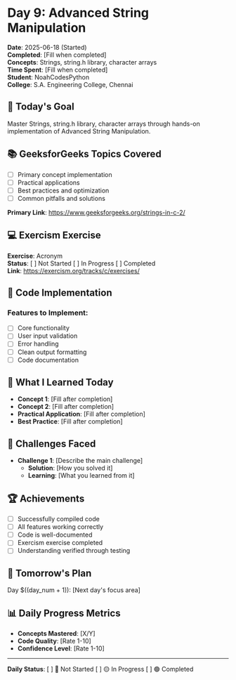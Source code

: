 # Day 9: Advanced String Manipulation

**Date**: 2025-06-18 (Started)  
**Completed**: [Fill when completed]  
**Concepts**: Strings, string.h library, character arrays  
**Time Spent**: [Fill when completed]  
**Student**: NoahCodesPython  
**College**: S.A. Engineering College, Chennai

## 🎯 Today's Goal
Master Strings, string.h library, character arrays through hands-on implementation of Advanced String Manipulation.

## 📚 GeeksforGeeks Topics Covered
- [ ] Primary concept implementation
- [ ] Practical applications  
- [ ] Best practices and optimization
- [ ] Common pitfalls and solutions

**Primary Link**: https://www.geeksforgeeks.org/strings-in-c-2/

## 💻 Exercism Exercise
**Exercise**: Acronym  
**Status**: [ ] Not Started [ ] In Progress [ ] Completed  
**Link**: https://exercism.org/tracks/c/exercises/

## 🔧 Code Implementation

### Features to Implement:
- [ ] Core functionality
- [ ] User input validation
- [ ] Error handling
- [ ] Clean output formatting
- [ ] Code documentation

## 📝 What I Learned Today
- **Concept 1**: [Fill after completion]
- **Concept 2**: [Fill after completion]
- **Practical Application**: [Fill after completion]
- **Best Practice**: [Fill after completion]

## 🔧 Challenges Faced
- **Challenge 1**: [Describe the main challenge]
  - **Solution**: [How you solved it]
  - **Learning**: [What you learned from it]

## 🏆 Achievements
- [ ] Successfully compiled code
- [ ] All features working correctly
- [ ] Code is well-documented
- [ ] Exercism exercise completed
- [ ] Understanding verified through testing

## 🔄 Tomorrow's Plan
Day $((day_num + 1)): [Next day's focus area]

## 📊 Daily Progress Metrics
- **Concepts Mastered**: [X/Y]
- **Code Quality**: [Rate 1-10]
- **Confidence Level**: [Rate 1-10]

---
**Daily Status**: [ ] 🔴 Not Started [ ] 🟡 In Progress [ ] 🟢 Completed
